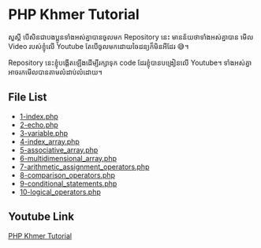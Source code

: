 # PHP Khmer Tutorial

សួស្តី បើសិនជាបងប្អូនទាំងអស់គ្នាបានចូលមក Repository នេះ មានន័យថាទាំងអស់គ្នាបាន មើល Video របស់ខ្ញុំលើ Youtube តែបើចូលមកដោយចៃដន្យក៏មិនអីដែរ 😅។

Repository នេះខ្ញុំបង្តើតឡើងដើម្បីរក្សាទុក code ដែរខ្ញុំបានបង្រៀនលើ Youtube។ ទាំងអស់គ្នាអាចរកមើលបានតាមលំដាប់លំដោយ។

## File List

- [1-index.php](1-index.php)
- [2-echo.php](2-echo.php)
- [3-variable.php](3-variable.php)
- [4-index_array.php](4-index_array.php)
- [5-associative_array.php](5-associative_array.php)
- [6-multidimensional_array.php](6-multidimensional_array.php)
- [7-arithmetic_assignment_operators.php](7-arithmetic_assignment_operators.php)
- [8-comparison_operators.php](8-comparison_operators.php)
- [9-conditional_statements.php](9-conditional_statements.php)
- [10-logical_operators.php](10-logical_operators.php)

## Youtube Link

[PHP Khmer Tutorial](https://www.youtube.com/playlist?list=PLnn6jcSBbx9gOC_VlsCUifd7lQRIdkVDS)
